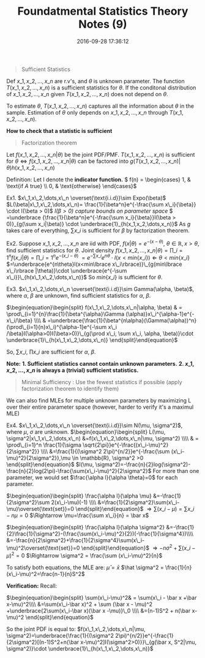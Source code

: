 ﻿---
title: Foundatmental Statistics Theory Notes (9)
date: 2016-09-28 17:36:12
tags:
 - Probability
 - Statistics
categories: 统计
---


> Sufficient Statistics

Def $x\_1,x\_2,\dots,x\_n$ are r.v's, and $\theta$ is unknown parameter. The function $T(x\_1,x\_2,\dots,x\_n)$ is a sufficient statistics for $\theta$. If the conditonal distribution of $x\_1,x\_2,\dots,x\_n$ given<!---more---> $T(x\_1,x\_2,\dots,x\_n)$ does not depend on $\theta$.

To estimate $\theta$, $T(x\_1,x\_2,\dots,x\_n)$ captures all the information about $\theta$ in the sample. Estimation of $\theta$ only depends on $x\_1,x\_2,\dots,x\_n$ through $T(x\_1,x\_2,\dots,x\_n)$.

**How to check that a statistic is sufficient**
> Factorization theorem

Let $f(x\_1,x\_2,\dots,x\_n|\theta)$ be the joint PDF/PMF.
$T(x\_1,x\_2,\dots,x\_n)$ is sufficient for $\theta \Leftrightarrow f(x\_1,x\_2,\dots,x\_n|\theta)$ can be factored into $g(T(x\_1,x\_2,\dots,x\_n)|\theta)h(x\_1,x\_2,\dots,x\_n)$

Definition:
Let I denote the **indicator function.**
$  f(n) =
\begin{cases}
1,  & \text{if $A$ true} \\\\
0,  & \text{otherwise}
\end{cases}$

Ex1. $x\_1,x\_2,\dots,x\_n \overset{\text{i.i.d}}\sim Expo(\beta)$ 
$L(\beta|x\_1,x\_2,\dots,x\_n)= \frac{1}{\beta^n}e^{-\frac{\sum x\_i}{\beta}} \cdot I(\beta > 0)$ 
*$I(\beta > 0)$ capture bounds on parameter space*
$ =\underbrace {\frac{1}{\beta^n}e^{-\frac{\sum x\_i}{\beta}}I(\beta > 0)}\_{g(\sum x\_i|\beta)} \cdot \underbrace{1}\_{h(x\_1,x\_2,\dots,x\_n)}$
As $g$ takes care of everything, $\sum x\_i$ is sufficient for $\beta$ by factorization theorem.

Ex2. Suppose $x\_1,x\_2,\dots,x\_n$ are iid with PDF, $f(x|\theta) = e^{-(x-\theta)},\ \theta \in \mathbb{R}, x > \theta$, find sufficient statistics for $\theta$.
Joint density $f(x\_1,x\_2,\dots,x\_n|\theta) = \prod\_{i=1}^nf(x\_i|\theta)=\prod\_{i=1}^ne^{-(x\_i - \theta)}$
$=e^{-\sum x\_i}e^{n\theta}\cdot I(x<min\lbrace x\_i \rbrace) \Leftarrow \theta < min\lbrace x\_i \rbrace$
$=\underbrace{e^{n\theta}I(x<min\lbrace x\_i\rbrace)}\_{g(min\lbrace x\_i\rbrace |\theta)}\cdot \underbrace{e^{-\sum x\_i}}\_{h(x\_1,x\_2,\dots,x\_n)}$
So $min\lbrace x\_i\rbrace$ is sufficient for $\theta$.

Ex3. $x\_1,x\_2,\dots,x\_n \overset{\text{i.i.d}}\sim Gamma(\alpha, \beta)$, where $\alpha$, $\beta$ are unknown, find sufficient statistics for $\alpha$, $\beta$.

$\begin{equation}\begin{split}
 f(x\_1,x\_2,\dots,x\_n|\alpha, \beta) & = \prod\_{i=1}^{n}\frac{1}{\beta^{\alpha}\Gamma (\alpha)}x\_i^{\alpha-1}e^{-x\_i/\beta} \\\\ 
& =\underbrace{\frac{1}{\beta^{n\alpha}(\Gamma(\alpha))^n}(\prod\_{i=1}{n}x\_i)^{\alpha-1}e^{-\sum x\_i /\beta}I(\alpha>0)I(\beta>0)}\_{g(\prod x\_i, \sum x\_i, \alpha, \beta)}\cdot \underbrace{1}\_{h(x\_1,x\_2,\dots,x\_n)}
\end{split}\end{equation}$

So, $\sum x\_i$, $\prod x\_i$ are sufficient for $\alpha$, $\beta$.



**Note:**
**1. Sufficient statistics cannot contain unknown parameters.**
**2. $x\_1,x\_2,\dots,x\_n$ is always a (trivial) sufficient statistics.**

> Minimal Sufficiency : Use the fewest statistics if possible (apply factorization theorem to identify them)

We can also find MLEs for multiple unknown parameters by maximizing L over their entire parameter space (however, harder to verify it's a maximul MLE)

Ex4. $x\_1,x\_2,\dots,x\_n \overset{\text{i.i.d}}\sim N(\mu, \sigma^2)$, where $\mu$, $\sigma$ are unknown.
$\begin{equation}\begin{split}
L(\mu, \sigma^2|x\_1,x\_2,\dots,x\_n) &=f(x\_1,x\_2,\dots,x\_n|\mu, \sigma^2) \\\\
& = \prod\_{i=1}^n \frac{1}{\sigma \sqrt{2\pi}}e^{-\frac{(x\_i-\mu)^2}{2\sigma^2}} \\\\
&=\frac{1}{(\sigma^2 2\pi)^{n/2}}e^{-\frac{\sum (x\_i-\mu)^2}{2\sigma^2}},\mu \in \mathbb{R}, \sigma^2 >0
\end{split}\end{equation}$
$l(\mu, \sigma^2)=-\frac{n}{2}log(\sigma^2)-\frac{n}{2}log(2\pi)-\frac{\sum(x\_i-\mu)^2}{2\sigma^2}$
For more than one parameter, we would set $\frac{\alpha l}{\alpha \theta}=0$ for each parameter.

$\begin{equation}\begin{split}
\frac{\alpha l}{\alpha \mu} &=-\frac{1}{2\sigma^2}\sum 2(x\_i-\mu)(-1) \\\\
&=\frac{1}{2\sigma^2}\sum(x\_i-\mu)\overset{\text{set}}=0
\end{split}\end{equation}$
$\Rightarrow \sum(x\_i - \mu)=\sum x\_i-n\mu=0$
$\Rightarrow \mu=\frac{\sum x\_i}{n} = \bar x$

$\begin{equation}\begin{split}
\frac{\alpha l}{\alpha \sigma^2} &=-\frac{1}{2}\frac{1}{\sigma^2}-(\frac{\sum(x\_i-\mu)^2}{2})(-\frac{1}{\sigma^4})\\\\
&=-\frac{n}{2\sigma^2}+\frac{1}{2\sigma^4}\sum(x\_i-\mu)^2\overset{\text{set}}=0
\end{split}\end{equation}$
$\Rightarrow -n\sigma^2 + \sum(x\_i-\mu)^2=0$
$\Rightarrow \sigma^2 = \frac{\sum (x\_i-\mu)^2}{n}$

To satisfy both equations, the MLE are: 
$\hat \mu = \bar x$ 
$\hat \sigma^2 = \frac{1}{n}(x\_i-\mu)^2=\frac{n-1}{n}S^2$

**Verification:**
Recall: 

$\begin{equation}\begin{split}
\sum(x\_i-\mu)^2& = \sum(x\_i - \bar x +\bar x-\mu)^2\\\\
&=\sum(x\_i-\bar x)^2 + \sum (\bar x - \mu)^2 +\underbrace{2\sum(x\_i-\bar x)(\bar x -\mu)}\_0 \\\\
&=(n-1)S^2 + n(\bar x-\mu)^2
\end{split}\end{equation}$

So the joint PDF is equal to:
$f(x\_1,x\_2,\dots,x\_n|\mu, \sigma^2)=\underbrace{\frac{1}{(\sigma^2 2\pi)^{n/2}}e^{-\frac{1}{2\sigma^2}[(n-1)S^2+n(\bar x-\mu)^2]I(\sigma^2>0)}}\_{g(\bar x, S^2|\mu, \sigma^2)}\cdot \underbrace{1}\_{h(x\_1,x\_2,\dots,x\_n)}$